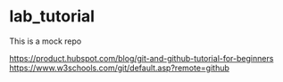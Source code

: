 # lab_tutorial
This is a mock repo

https://product.hubspot.com/blog/git-and-github-tutorial-for-beginners
https://www.w3schools.com/git/default.asp?remote=github
